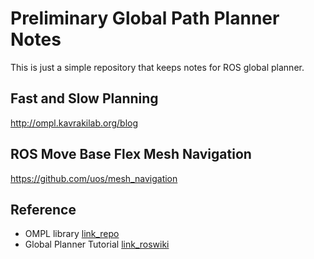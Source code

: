 # Preliminary Global Path Planner Notes

This is just a simple repository that keeps notes for ROS global planner.

## Fast and Slow Planning

http://ompl.kavrakilab.org/blog   

## ROS Move Base Flex Mesh Navigation

https://github.com/uos/mesh_navigation  

## Reference
- OMPL library [link_repo](https://github.com/windelbouwman/move-base-ompl)
- Global Planner Tutorial [link_roswiki](http://wiki.ros.org/navigation/Tutorials/Writing%20A%20Global%20Path%20Planner%20As%20Plugin%20in%20ROS)
